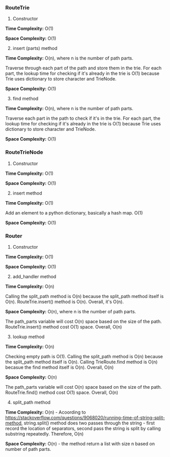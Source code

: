 ### RouteTrie

1. Constructor

**Time Complexity:** O(1)

**Space Complexity:** O(1)

2. insert (parts) method

**Time Complexity:** O(n), where n is the number of path parts.

Traverse through each part of the path and store them in the trie. For each part, the lookup time for checking if it's already in the trie is O(1) because Trie uses dictionary to store character and TrieNode.

**Space Complexity:** O(1)

3. find method

**Time Complexity:** O(n), where n is the number of path parts.

Traverse each part in the path to check if it's in the trie. For each part, the lookup time for checking if it's already in the trie is O(1) because Trie uses dictionary to store character and TrieNode.

**Space Complexity:** O(1)


### RouteTrieNode

1. Constructor

**Time Complexity:** O(1)

**Space Complexity:** O(1)

2. insert method

**Time Complexity:** O(1)

Add an element to a python dictionary, basically a hash map. O(1)

**Space Complexity:** O(1)


### Router

1. Constructor

**Time Complexity:** O(1)

**Space Complexity:** O(1)

2. add_handler method

**Time Complexity:** O(n)

Calling the split_path method is O(n) because the split_path method itself is O(n).
RouteTrie.insert() method is O(n).
Overall, it's O(n).

**Space Complexity:** O(n), where n is the number of path parts.

The path_parts variable will cost O(n) space based on the size of the path.
RouteTrie.insert() method cost O(1) space.
Overall, O(n)

3. lookup method

**Time Complexity:** O(n)

Checking empty path is O(1).
Calling the split_path method is O(n) because the split_path method itself is O(n).
Calling TrieRoute.find method is O(n) becasue the find method itself is O(n).
Overall, O(n)

**Space Complexity:** O(n)

The path_parts variable will cost O(n) space based on the size of the path.
RouteTrie.find() method cost O(1) space.
Overall, O(n)

4. split_path method

**Time Complexity:** O(n) - Acoording to https://stackoverflow.com/questions/9068020/running-time-of-string-split-method, string.split() method does two passes through the string - first record the location of separators, second pass the string is split by calling substring repeatedly. Therefore, O(n)

**Space Complexity:** O(n) - the method return a list with size n based on number of path parts.
